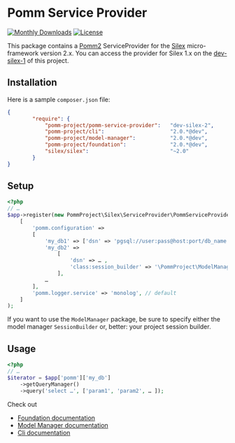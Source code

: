 # Pomm Service Provider

[![Monthly Downloads](https://poser.pugx.org/pomm-project/pomm-service-provider/d/monthly.png)](https://packagist.org/packages/pomm-project/pomm-service-provider) [![License](https://poser.pugx.org/pomm-project/pomm-service-provider/license.svg)](https://packagist.org/packages/pomm-project/pomm-service-provider)

This package contains a [Pomm2](http://www.pomm-project.org) ServiceProvider for the [Silex](http://silex.sensiolabs.org/) micro-framework version 2.x. You can access the provider for Silex 1.x on the [dev-silex-1](https://github.com/pomm-project/pomm-profiler-service-provider/tree/silex-1) of this project.

## Installation

Here is a sample `composer.json` file:

```json
{
        "require": {
            "pomm-project/pomm-service-provider":   "dev-silex-2",
            "pomm-project/cli":                     "2.0.*@dev",
            "pomm-project/model-manager":           "2.0.*@dev",
            "pomm-project/foundation":              "2.0.*@dev",
            "silex/silex":                          "~2.0"
        }
}
```

## Setup

```php
<?php
// …
$app->register(new PommProject\Silex\ServiceProvider\PommServiceProvider(),
    [
        'pomm.configuration' =>
        [
            'my_db1' => ['dsn' => 'pgsql://user:pass@host:port/db_name'],
            'my_db2' =>
                [
                    'dsn' => … ,
                    'class:session_builder' => '\PommProject\ModelManager\SessionBuilder',
                ],
            …
        ],
        'pomm.logger.service' => 'monolog', // default
    ]
);
```

If you want to use the `ModelManager` package, be sure to specify either the model manager `SessionBuilder` or, better: your project session builder.

## Usage

```php
<?php
// …
$iterator = $app['pomm']['my_db']
    ->getQueryManager()
    ->query('select …', ['param1', 'param2', … ]);
```

Check out

 * [Foundation documentation](https://github.com/pomm-project/Foundation/blob/master/README.md)
 * [Model Manager documentation](https://github.com/pomm-project/ModelManager/blob/master/README.md)
 * [Cli documentation](https://github.com/pomm-project/Cli/blob/master/README.md)
